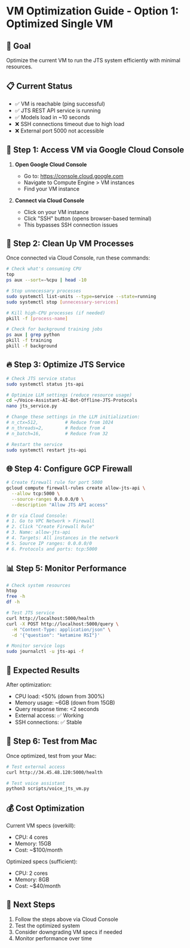 # VM Optimization Guide - Option 1: Optimized Single VM

## 🎯 Goal
Optimize the current VM to run the JTS system efficiently with minimal resources.

## 📋 Current Status
- ✅ VM is reachable (ping successful)
- ✅ JTS REST API service is running
- ✅ Models load in ~10 seconds
- ❌ SSH connections timeout due to high load
- ❌ External port 5000 not accessible

## 🔧 Step 1: Access VM via Google Cloud Console

1. **Open Google Cloud Console**
   - Go to: https://console.cloud.google.com
   - Navigate to Compute Engine > VM instances
   - Find your VM instance

2. **Connect via Cloud Console**
   - Click on your VM instance
   - Click "SSH" button (opens browser-based terminal)
   - This bypasses SSH connection issues

## 🧹 Step 2: Clean Up VM Processes

Once connected via Cloud Console, run these commands:

```bash
# Check what's consuming CPU
top
ps aux --sort=-%cpu | head -10

# Stop unnecessary processes
sudo systemctl list-units --type=service --state=running
sudo systemctl stop [unnecessary-services]

# Kill high-CPU processes (if needed)
pkill -f [process-name]

# Check for background training jobs
ps aux | grep python
pkill -f training
pkill -f background
```

## 🔥 Step 3: Optimize JTS Service

```bash
# Check JTS service status
sudo systemctl status jts-api

# Optimize LLM settings (reduce resource usage)
cd ~/Voice-Assistant-AI-Bot-Offline-JTS-Protocols
nano jts_service.py

# Change these settings in the LLM initialization:
# n_ctx=512,          # Reduce from 1024
# n_threads=2,        # Reduce from 4
# n_batch=16,         # Reduce from 32

# Restart the service
sudo systemctl restart jts-api
```

## 🌐 Step 4: Configure GCP Firewall

```bash
# Create firewall rule for port 5000
gcloud compute firewall-rules create allow-jts-api \
  --allow tcp:5000 \
  --source-ranges 0.0.0.0/0 \
  --description "Allow JTS API access"

# Or via Cloud Console:
# 1. Go to VPC Network > Firewall
# 2. Click "Create Firewall Rule"
# 3. Name: allow-jts-api
# 4. Targets: All instances in the network
# 5. Source IP ranges: 0.0.0.0/0
# 6. Protocols and ports: tcp:5000
```

## 📊 Step 5: Monitor Performance

```bash
# Check system resources
htop
free -h
df -h

# Test JTS service
curl http://localhost:5000/health
curl -X POST http://localhost:5000/query \
  -H "Content-Type: application/json" \
  -d '{"question": "ketamine RSI"}'

# Monitor service logs
sudo journalctl -u jts-api -f
```

## 🎯 Expected Results

After optimization:
- CPU load: <50% (down from 300%)
- Memory usage: ~6GB (down from 15GB)
- Query response time: <2 seconds
- External access: ✅ Working
- SSH connections: ✅ Stable

## 🚀 Step 6: Test from Mac

Once optimized, test from your Mac:

```bash
# Test external access
curl http://34.45.48.120:5000/health

# Test voice assistant
python3 scripts/voice_jts_vm.py
```

## 💰 Cost Optimization

Current VM specs (overkill):
- CPU: 4 cores
- Memory: 15GB
- Cost: ~$100/month

Optimized specs (sufficient):
- CPU: 2 cores
- Memory: 8GB
- Cost: ~$40/month

## 🔄 Next Steps

1. Follow the steps above via Cloud Console
2. Test the optimized system
3. Consider downgrading VM specs if needed
4. Monitor performance over time 